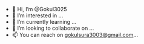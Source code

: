 - 👋 Hi, I’m @Gokul3025
- 👀 I’m interested in ...
- 🌱 I’m currently learning ...
- 💞️ I’m looking to collaborate on ...
- 📫 You can reach on gokulsura3003@gmail.com...

<!---
Gokul3025/Gokul3025 is a ✨ special ✨ repository because its `README.md` (this file) appears on your GitHub profile.
You can click the Preview link to take a look at your changes.
--->
